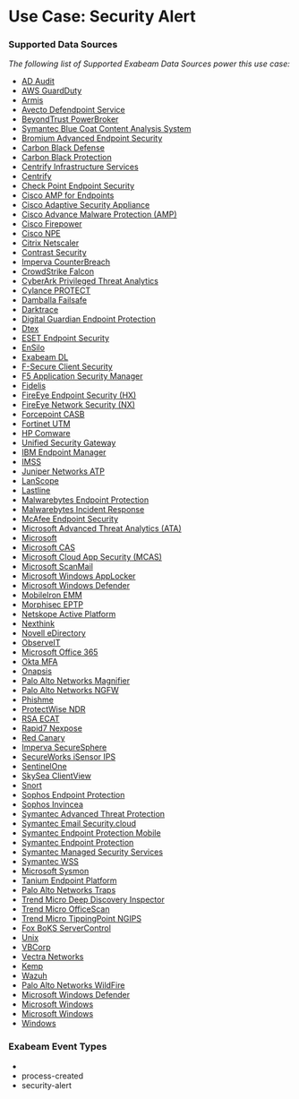 Use Case: Security Alert
========================

### Supported Data Sources

_The following list of Supported Exabeam Data Sources power this use case:_

* [AD Audit](datasource_ad_audit_ad_audit.md)
* [AWS GuardDuty](datasource_aws_guardduty_aws_guardduty.md)
* [Armis](datasource_armis_armis.md)
* [Avecto Defendpoint Service](datasource_avecto_defendpoint_service_avecto_defendpoint_service.md)
* [BeyondTrust PowerBroker](datasource_beyondtrust_powerbroker_beyondtrust_powerbroker.md)
* [Symantec Blue Coat Content Analysis System](datasource_blue_coat_content_analysis_system_symantec_blue_coat_content_analysis_system.md)
* [Bromium Advanced Endpoint Security](datasource_bromium_advanced_endpoint_security_bromium_advanced_endpoint_security.md)
* [Carbon Black Defense](datasource_cb_defense_carbon_black_defense.md)
* [Carbon Black Protection](datasource_cb_protection_carbon_black_protection.md)
* [Centrify Infrastructure Services](datasource_centrify_infrastructure_services_centrify_infrastructure_services.md)
* [Centrify](datasource_centrify_centrify.md)
* [Check Point Endpoint Security](datasource_check_point_endpoint_security_check_point_endpoint_security.md)
* [Cisco AMP for Endpoints](datasource_cisco_amp_for_endpoints_cisco_amp_for_endpoints.md)
* [Cisco Adaptive Security Appliance](datasource_cisco_adaptive_security_appliance_cisco_adaptive_security_appliance.md)
* [Cisco Advance Malware Protection (AMP)](datasource_cisco_advance_malware_protection_(amp)_cisco_advance_malware_protection_(amp).md)
* [Cisco Firepower](datasource_cisco_firepower_cisco_firepower.md)
* [Cisco NPE](datasource_cisco_npe_cisco_npe.md)
* [Citrix Netscaler](datasource_citrix_netscaler_citrix_netscaler.md)
* [Contrast Security](datasource_contrast_security_contrast_security.md)
* [Imperva CounterBreach](datasource_counterbreach_imperva_counterbreach.md)
* [CrowdStrike Falcon](datasource_crowdstrike_falcon_crowdstrike_falcon.md)
* [CyberArk Privileged Threat Analytics](datasource_cyberark_privileged_threat_analytics_cyberark_privileged_threat_analytics.md)
* [Cylance PROTECT](datasource_cylance_protect_cylance_protect.md)
* [Damballa Failsafe](datasource_damballa_failsafe_damballa_failsafe.md)
* [Darktrace](datasource_darktrace_darktrace.md)
* [Digital Guardian Endpoint Protection](datasource_digital_guardian_endpoint_protection_digital_guardian_endpoint_protection.md)
* [Dtex](datasource_dtex_dtex.md)
* [ESET Endpoint Security](datasource_eset_endpoint_security_eset_endpoint_security.md)
* [EnSilo](datasource_ensilo_ensilo.md)
* [Exabeam DL](datasource_exabeam_dl_exabeam_dl.md)
* [F-Secure Client Security](datasource_f-secure_client_security_f-secure_client_security.md)
* [F5 Application Security Manager](datasource_f5_application_security_manager_f5_application_security_manager.md)
* [Fidelis](datasource_fidelis_fidelis.md)
* [FireEye Endpoint Security (HX)](datasource_fireeye_endpoint_security_(hx)_fireeye_endpoint_security_(hx).md)
* [FireEye Network Security (NX)](datasource_fireeye_network_security_(nx)_fireeye_network_security_(nx).md)
* [Forcepoint CASB](datasource_forcepoint_casb_forcepoint_casb.md)
* [Fortinet UTM](datasource_fortinet_utm_fortinet_utm.md)
* [HP Comware](datasource_hp_comware_hp_comware.md)
* [Unified Security Gateway](datasource_huawei_unified_security_gateway.md)
* [IBM Endpoint Manager](datasource_ibm_endpoint_manager_ibm_endpoint_manager.md)
* [IMSS](datasource_imss_imss.md)
* [Juniper Networks ATP](datasource_juniper_networks_atp_juniper_networks_atp.md)
* [LanScope](datasource_lanscope_lanscope.md)
* [Lastline](datasource_lastline_lastline.md)
* [Malwarebytes Endpoint Protection](datasource_malwarebytes_endpoint_protection_malwarebytes_endpoint_protection.md)
* [Malwarebytes Incident Response](datasource_malwarebytes_incident_response_malwarebytes_incident_response.md)
* [McAfee Endpoint Security](datasource_mcafee_endpoint_security_mcafee_endpoint_security.md)
* [Microsoft Advanced Threat Analytics (ATA)](datasource_microsoft_advanced_threat_analytics_(ata)_microsoft_advanced_threat_analytics_(ata).md)
* [Microsoft](datasource_microsoft_advanced_threat_protection_microsoft.md)
* [Microsoft CAS](datasource_microsoft_cas_microsoft_cas.md)
* [Microsoft Cloud App Security (MCAS)](datasource_microsoft_cloud_app_security_(mcas)_microsoft_cloud_app_security_(mcas).md)
* [Microsoft ScanMail](datasource_microsoft_scanmail_microsoft_scanmail.md)
* [Microsoft Windows AppLocker](datasource_microsoft_windows_applocker_microsoft_windows_applocker.md)
* [Microsoft Windows Defender](datasource_microsoft_windows_defender_microsoft_windows_defender.md)
* [MobileIron EMM](datasource_mobileiron_emm_mobileiron_emm.md)
* [Morphisec EPTP](datasource_morphisec_eptp_morphisec_eptp.md)
* [Netskope Active Platform](datasource_netskope_active_platform_netskope_active_platform.md)
* [Nexthink](datasource_nexthink_nexthink.md)
* [Novell eDirectory](datasource_novell_edirectory_novell_edirectory.md)
* [ObserveIT](datasource_observeit_observeit.md)
* [Microsoft Office 365](datasource_office_365_microsoft_office_365.md)
* [Okta MFA](datasource_okta_mfa_okta_mfa.md)
* [Onapsis](datasource_onapsis_onapsis.md)
* [Palo Alto Networks Magnifier](datasource_palo_alto_networks_magnifier_palo_alto_networks_magnifier.md)
* [Palo Alto Networks NGFW](datasource_palo_alto_networks_ngfw_palo_alto_networks_ngfw.md)
* [Phishme](datasource_phishme_phishme.md)
* [ProtectWise NDR](datasource_protectwise_ndr_protectwise_ndr.md)
* [RSA ECAT](datasource_rsa_ecat_rsa_ecat.md)
* [Rapid7 Nexpose](datasource_rapid7_nexpose_rapid7_nexpose.md)
* [Red Canary](datasource_red_canary_red_canary.md)
* [Imperva SecureSphere](datasource_securesphere_imperva_securesphere.md)
* [SecureWorks iSensor IPS](datasource_secureworks_isensor_ips_secureworks_isensor_ips.md)
* [SentinelOne](datasource_sentinelone_sentinelone.md)
* [SkySea ClientView](datasource_skysea_clientview_skysea_clientview.md)
* [Snort](datasource_snort_snort.md)
* [Sophos Endpoint Protection](datasource_sophos_endpoint_protection_sophos_endpoint_protection.md)
* [Sophos Invincea](datasource_sophos_invincea_sophos_invincea.md)
* [Symantec Advanced Threat Protection](datasource_symantec_advanced_threat_protection_symantec_advanced_threat_protection.md)
* [Symantec Email Security.cloud](datasource_symantec_email_security.cloud_symantec_email_security.cloud.md)
* [Symantec Endpoint Protection Mobile](datasource_symantec_endpoint_protection_mobile_symantec_endpoint_protection_mobile.md)
* [Symantec Endpoint Protection](datasource_symantec_endpoint_protection_symantec_endpoint_protection.md)
* [Symantec Managed Security Services](datasource_symantec_managed_security_services_symantec_managed_security_services.md)
* [Symantec WSS](datasource_symantec_wss_symantec_wss.md)
* [Microsoft Sysmon](datasource_sysmon_microsoft_sysmon.md)
* [Tanium Endpoint Platform](datasource_tanium_endpoint_platform_tanium_endpoint_platform.md)
* [Palo Alto Networks Traps](datasource_traps_palo_alto_networks_traps.md)
* [Trend Micro Deep Discovery Inspector](datasource_trend_micro_deep_discovery_inspector_trend_micro_deep_discovery_inspector.md)
* [Trend Micro OfficeScan](datasource_trend_micro_officescan_trend_micro_officescan.md)
* [Trend Micro TippingPoint NGIPS](datasource_trend_micro_tippingpoint_ngips_trend_micro_tippingpoint_ngips.md)
* [Fox BoKS ServerControl](datasource_unix_fox_boks_servercontrol.md)
* [Unix](datasource_unix_unix.md)
* [VBCorp](datasource_vbcorp_vbcorp.md)
* [Vectra Networks](datasource_vectra_networks_vectra_networks.md)
* [Kemp](datasource_virtual_load_master_kemp.md)
* [Wazuh](datasource_wazuh_wazuh.md)
* [Palo Alto Networks WildFire](datasource_wildfire_palo_alto_networks_wildfire.md)
* [Microsoft Windows Defender](datasource_windows_defender_microsoft_windows_defender.md)
* [Microsoft Windows](datasource_windows_powershell_microsoft_windows.md)
* [Microsoft Windows](datasource_windows_microsoft_windows.md)
* [Windows](datasource_windows_windows.md)


### Exabeam Event Types

- 
- process-created
- security-alert
